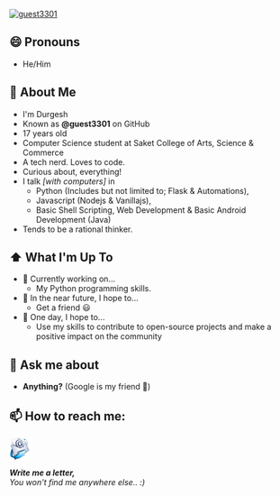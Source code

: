 [![guest3301](https://readme-typing-svg.herokuapp.com?color=48F73B&background=000000&center=true&vCenter=true&multiline=true&height=200&lines=%F0%9F%91%8B+Hey+there!;+;I'm+Durgesh)](https://github.com/guest3301)

##  😄 Pronouns
- He/Him

## :book: About Me
- I'm Durgesh
- Known as **@guest3301** on GitHub
- 17 years old
- Computer Science student at Saket College of Arts, Science & Commerce
- A tech nerd. Loves to code.
- Curious about, everything!
- I talk _[with computers]_ in
    - Python (Includes but not limited to; Flask & Automations),
    - Javascript (Nodejs & Vanillajs),
    - Basic Shell Scripting, Web Development & Basic Android Development (Java)
- Tends to be a rational thinker.

## ⬆ What I'm Up To
- 🔨 Currently working on...
    - My Python programming skills.
- 🎯 In the near future, I hope to...
    - Get a friend 😃
- 🤞 One day, I hope to...
    - Use my skills to contribute to open-source projects and make a positive impact on the community

## 💬 Ask me about
- **Anything?** (Google is my friend 🙂)

## 📫 How to reach me:

[<img src="https://raw.githubusercontent.com/guest3301/guest3301/master/assets/mail.png" height="40em" align="center" alt="Email" title="Email"/>](mailto:guest.coauthor452@passfwd.com)

***Write me a letter,*** <br>
_You won't find me anywhere else.. :)_
